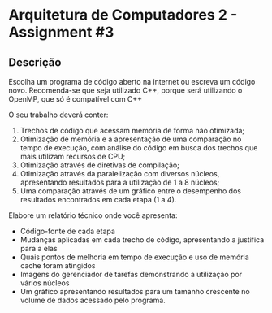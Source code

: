 # Arquitetura de Computadores 2 - Assignment #3

## Descrição

Escolha um programa de código aberto na internet ou escreva um código novo. Recomenda-se que seja utilizado C++, porque será utilizando o OpenMP, que só é compatível com C++

O seu trabalho deverá conter:
1) Trechos de código que acessam memória de forma não otimizada;
2) Otimização de memória e a apresentação de uma comparação no tempo de execução, com análise do código em busca dos trechos que mais utilizam recursos de CPU;
3) Otimização através de diretivas de compilação;
4) Otimização através da paralelização com diversos núcleos, apresentando resultados para a utilização de 1 a 8 núcleos;
5) Uma comparação através de um gráfico entre o desempenho dos resultados encontrados em cada etapa (1 a 4).

Elabore um relatório técnico onde você apresenta:

- Código-fonte de cada etapa
- Mudanças aplicadas em cada trecho de código, apresentando a justifica para a elas
- Quais pontos de melhoria em tempo de execução e uso de memória cache foram atingidos
- Imagens do gerenciador de tarefas demonstrando a utilização por vários núcleos
- Um gráfico apresentando resultados para um tamanho crescente no volume de dados acessado pelo programa.